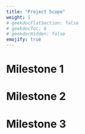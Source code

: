 ```yaml
---
title: "Project Scope"
weight: 1
# geekdocFlatSection: false
# geekdocToc: 6
# geekdocHidden: false
emojify: true
---
```

# Milestone 1

# Milestone 2

# Milestone 3


